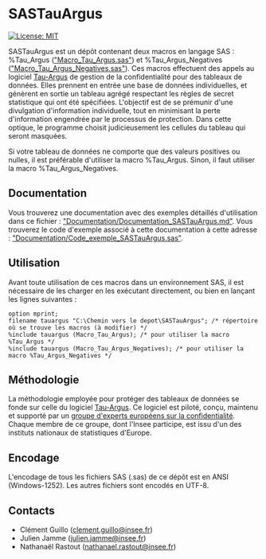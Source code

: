 # SASTauArgus
[![License: MIT](https://img.shields.io/github/license/inseefr/arc)](https://opensource.org/licenses/MIT)  

SASTauArgus est un dépôt contenant deux macros en langage SAS : %Tau_Argus (["Macro_Tau_Argus.sas"](Macro_Tau_Argus.sas)) et %Tau_Argus_Negatives (["Macro_Tau_Argus_Negatives.sas"](Macro_Tau_Argus_Negatives.sas)). 
Ces macros effectuent des appels au logiciel [Tau-Argus](https://github.com/sdcTools/tauargus) de gestion de la confidentialité pour des tableaux de données. 
Elles prennent en entrée une base de données individuelles, et génèrent en sortie un tableau agrégé respectant les règles de secret statistique qui ont été spécifiées. 
L'objectif est de se prémunir d'une divulgation d'information individuelle, tout en minimisant la perte d'information engendrée par le processus de protection. 
Dans cette optique, le programme choisit judicieusement les cellules du tableau qui seront masquées.  
  
Si votre tableau de données ne comporte que des valeurs positives ou nulles, il est préférable d'utiliser la macro %Tau_Argus. Sinon, il faut utiliser la macro %Tau_Argus_Negatives.  

## Documentation
Vous trouverez une documentation avec des exemples détaillés d'utilisation dans ce fichier : ["Documentation/Documentation_SASTauArgus.md"](Documentation/Documentation_SASTauArgus.md).
Vous trouverez le code d'exemple associé à cette documentation à cette adresse : ["Documentation/Code_exemple_SASTauArgus.sas"](Documentation/Code_exemple_SASTauArgus.sas).

## Utilisation
Avant toute utilisation de ces macros dans un environnement SAS, il est nécessaire de les charger en les exécutant directement, ou bien en lançant les lignes suivantes :
~~~
option mprint;
filename tauargus "C:\Chemin vers le depot\SASTauArgus"; /* répertoire où se trouve les macros (à modifier) */
%include tauargus (Macro_Tau_Argus); /* pour utiliser la macro %Tau_Argus */
%include tauargus (Macro_Tau_Argus_Negatives); /* pour utiliser la macro %Tau_Argus_Negatives */
~~~

## Méthodologie
La méthodologie employée pour protéger des tableaux de données se fonde sur celle du logiciel [Tau-Argus](https://github.com/sdcTools/tauargus). 
Ce logiciel est piloté, conçu, maintenu et supporté par un [groupe d'experts européens sur la confidentialité](https://ec.europa.eu/eurostat/cros/content/coe-sdc-2020-2024_en). 
Chaque membre de ce groupe, dont l'Insee participe, est issu d'un des instituts nationaux de statistiques d'Europe.

## Encodage
L'encodage de tous les fichiers SAS (.sas) de ce dépôt est en ANSI (Windows-1252). Les autres fichiers sont encodés en UTF-8.

## Contacts
- Clément Guillo (clement.guillo@insee.fr)
- Julien Jamme (julien.jamme@insee.fr)
- Nathanaël Rastout (nathanael.rastout@insee.fr)